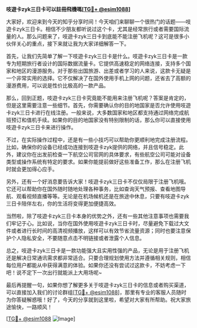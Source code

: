 **吱遊卡zyk三日卡可以註冊飛機嗎[[TG💪+ @esim1088](https://t.me/s/esim1088)]**

大家好，欢迎来到今天的知乎分享时间！今天咱们来聊聊一个很热门的话题——吱遊卡zyk三日卡。相信不少朋友都听说过这个卡，尤其是经常旅行或者需要国际流量的人。那么问题来了，吱遊卡zyk三日卡到底能不能注册飞机呢？这可是很多小伙伴关心的重点，接下来就让我为大家详细解答一下。

首先，让我们先简单了解一下吱遊卡zyk三日卡是什么。吱遊卡zyk三日卡是一款专为短期旅行者设计的国际数据流量卡。它提供高速稳定的网络连接，支持多个国家和地区的漫游服务。对于那些出国旅游、出差或者学习的人来说，这款卡无疑是一个非常实用的选择。它不仅解决了在国外使用手机上网的问题，还省去了高额的漫游费用，可以说是性价比极高的一款产品。

那么，回到正题，吱遊卡zyk三日卡究竟能不能用来注册飞机呢？答案是肯定的，但是这里需要注意一些细节。首先，你需要确认你的目的地国家是否允许使用吱遊卡zyk三日卡进行在线注册。一般来说，大多数国家和地区都支持通过网络完成航班预订和值机手续。如果你的目的地国家没有特别限制的话，那么你可以直接使用吱遊卡zyk三日卡来进行操作。

不过，在实际操作过程中，还是有一些小技巧可以帮助你更顺利地完成注册流程。比如，确保你的设备已经成功连接到吱遊卡zyk提供的网络，并且信号稳定。此外，建议你在出发前检查一下航空公司官网的具体要求，有些航空公司可能对设备类型或操作系统有特定的要求。如果你能提前做好这些准备工作，那么在注册飞机时就会更加得心应手。

另外，还有一个好消息要告诉大家！吱遊卡zyk三日卡不仅仅局限于注册飞机哦。它还可以帮助你在国外随时随地处理各种事务，比如查询天气预报、查看地图导航、观看视频直播等等。无论是在机场候机还是在旅途中休息，只要有吱遊卡zyk三日卡陪伴左右，你的生活将变得更加便捷高效。

当然啦，除了吱遊卡zyk三日卡本身的优势之外，还有一些其他注意事项也需要我们牢记于心。比如说，当你在国外使用吱遊卡zyk三日卡时，尽量避免下载过大文件或者进行长时间的高清视频播放，这样可以有效节省流量资源；同时也要注意保护个人隐私安全，不要随意点击不明链接或者泄露个人信息。

总之，吱遊卡zyk三日卡是一款功能强大且实用性强的产品，无论是用于注册飞机还是解决日常通讯需求都非常适合。只要合理规划使用方法并遵循相关规则，相信每位用户都能从中获得满意的体验。如果你还没有尝试过这款卡，不妨考虑一下吧！说不定下一次出行就能派上大用场呢~

最后再提醒一句，如果你想了解更多关于吱遊卡zyk三日卡的信息或者购买渠道，可以直接加入我们的讨论群组[[TG💪+ @esim1088](https://t.me/s/esim1088)]，那里有专业的客服人员随时为你答疑解惑哦！好了，今天的分享就到这里啦，希望对大家有所帮助。祝大家旅途愉快，一路顺风！

[[TG💪+ @esim1088](https://t.me/s/esim1088) ![Image](https://i.postimg.cc/4NQfJmqS/Snipaste-2025-05-13-00-14-12.png)]